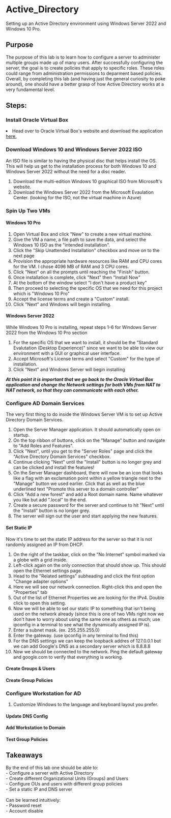 # Active_Directory
Setting up an Active Directory environment using Windows Server 2022 and Windows 10 Pro.

<h2>Purpose</h2>
The purpose of this lab is to learn how to configure a server to administer multiple groups made up of many users. After successfully configuring the server, the goal is to create policies that apply to specific roles. These roles could range from administration permissions to deparment based policies.
Overall, by completing this lab (and having just the general curiosity to poke around), one should have a better grasp of how Active Directory works at a very fundamental level.

<h2>Steps:</h2>
<h3>Install Oracle Virtual Box</h3>
<li>Head over to Oracle Virtual Box's website and download the application</li>
 <a href=https://www.virtualbox.org/>here.</a>
<h3>Download Windows 10 and Windows Server 2022 ISO</h3>
An ISO file is similar to having the physical disc that helps install the OS. This will help us get to the installation process for both Windows 10 and Windows Server 2022 without the need for a disc reader. 
<br>
<ol>
    <li>Download the multi-edition Windows 10 graphical ISO from Microsoft's website.</li>
    <li>Download the Windows Server 2022 from the Microsoft Evaulation Center. (looking for the ISO, not the virtual machine in Azure)</li>  
</ol>
<h3>Spin Up Two VMs</h3>
<h4>Windows 10 Pro</h4>
<ol>
  <li>Open Virtual Box and click "New" to create a new virtual machine.</li>
  <li>Give the VM a name, a file path to save the data, and select the Windows 10 ISO as the "intended installation".</li>
  <li>Click the "Skip Unattended Installation" checkbox and move on to the next page</li>
  <li>Provision the appropriate hardware resources like RAM and CPU cores for the VM. I chose 4096 MB of RAM and 3 CPU cores.</li>
  <li>Click "Next" on all the prompts until reaching the "Finish" button.</li>
  <li>Once installation is complete, click "Next" then "Install Now"</li>
  <li>At the bottom of the window select "I don't have a product key"</li>
  <li>Then proceed to selecting the specific OS that we need for this project which is "Windows 10 Pro"</li>
  <li>Accept the license terms and create a "Custom" install.</li>
  <li>Click "Next" and Windows will begin installing.</li>
</ol>
<h4>Windows Server 2022</h4>
    While Windows 10 Pro is installing, repeat steps 1-6 for Windows Server 2022 from the Windows 10 Pro section
<ol>
 <li>For the specific OS that we want to install, it should be the "Standard Evalutation (Desktop Experience)" since we want to be able to view our environment with a GUI or graphical user interface.</li>
 <li>Accept Microsoft's License terms and select "Custom" for the type of installation.</li>
 <li>Click "Next" and Windows Server will begin installing</li>
</ol>
<strong><em>At this point it is important that we go back to the Oracle Virtual Box application and change the Network settings for both VMs from NAT to NAT network, so that they can communicate with each other.</em></strong>


<h3>Configure AD Domain Services</h3>
The very first thing to do inside the Windows Server VM is to set up Active Directory Domain Services.
<ol>
 <li>Open the Server Manager application. It should automatically open on startup.</li>
 <li>On the top ribbon of buttons, click on the "Manage" button and navigate to "Add Roles and Features".</li>
 <li>Click "Next", until you get to the "Server Roles" page and click the "Active Directory Domain Services" checkbox.</li>
 <li>Continue clicking "Next" until the "Install" button is no longer grey and can be clicked and install the features!</li>
 <li>On the Server Manager dashboard, there will now be an icon that looks like a flag with an exclamation point within a yellow triangle next to the "Manage" button we used earlier. Click that as well as the blue underlined text "Promote this server to a domain controller"</li>
 <li>Click "Add a new forest" and add a Root domain name. Name whatever you like but add ".local" to the end.</li>
 <li>Create a secure password for the server and continue to hit "Next" until the "Install" button is no longer grey.</li>
 <li>The server will sign out the user and start applying the new features.</li>
</ol>
<h4>Set Static IP</h4>
Now it's time to set the static IP address for the server so that it is not randomly assigned an IP from DHCP.
<ol>
 <li>On the right of the taskbar, click on the "No Internet" symbol marked via a globe with a grid inside.</li>
 <li>Left-click again on the only connection that should show up. This should open the Ethernet settings page.</li>
 <li>Head to the "Related settings" subheading and click the first option "Change adapter options"</li>
 <li>Here we will see our network connection. Right-click this and open the "Properties" tab</li>
 <li>Out of the list of Ethernet Properties we are looking for the IPv4. Double click to open this setting.</li>
 <li>Now we will be able to set our static IP to something that isn't being used on the network already (since this is one of two VMs right now we don't have to worry about using the same one as others as much; use ipconfig in a terminal to see what the dynamically assigned IP is).</li>
 <li>Enter a subnet mask. (ex. 255.255.255.0)</li>
 <li>Enter the gateway. (use ipconfig in any terminal to find this)</li>
 <li>For the DNS settings we can keep the loopback addres of 127.0.0.1 but we can add Google's DNS as a secondary server which is 8.8.8.8</li>
 <li>Now we should be connected to the network. Ping the default gateway and google.com to verify that everything is working.</li>
</ol>

<h4>Create Groups & Users</h4>
<h4>Create Group Policies</h4>
<h3>Configure Workstation for AD</h3>
<ol>
  <li>Customize Windows to the language and keyboard layout you prefer.</li>
</ol>
<h4>Update DNS Config</h4>
<h4>Add Workstation to Domain</h4>
<h4>Test Group Policies</h4>

<h2>Takeaways</h2>
By the end of this lab one should be able to:<br>
- Configure a server with Active Directory <br>
- Create different Organizational Units (Groups) and Users<br>
- Configure OUs and users with different group policies<br>
- Set a static IP and DNS server<br>
<br>
Can be learned intuitively:<br>
- Password reset<br>
- Account disable<br>
